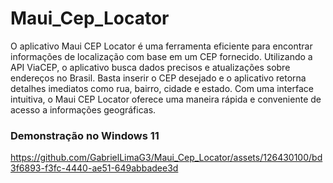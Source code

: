 # Maui_Cep_Locator

O aplicativo Maui CEP Locator é uma ferramenta eficiente para encontrar informações de localização com base em um CEP fornecido. Utilizando a API ViaCEP, o aplicativo busca dados precisos e atualizações sobre endereços no Brasil. Basta inserir o CEP desejado e o aplicativo retorna detalhes imediatos como rua, bairro, cidade e estado. Com uma interface intuitiva, o Maui CEP Locator oferece uma maneira rápida e conveniente de acesso a informações geográficas.

### Demonstração no Windows 11

https://github.com/GabrielLimaG3/Maui_Cep_Locator/assets/126430100/bd3f6893-f3fc-4440-ae51-649abbadee3d
